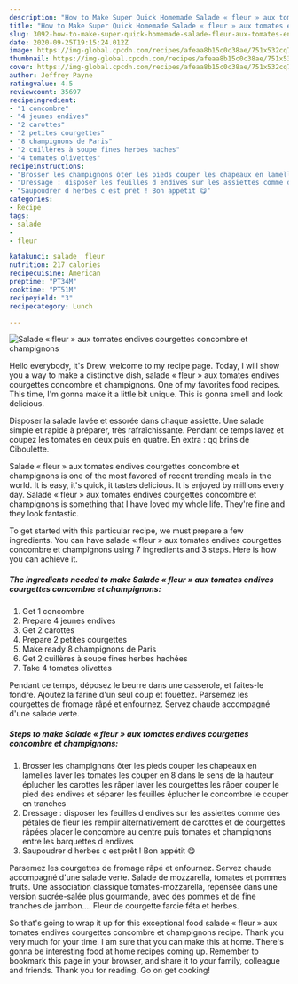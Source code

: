 ```yaml
---
description: "How to Make Super Quick Homemade Salade « fleur » aux tomates endives courgettes concombre et champignons"
title: "How to Make Super Quick Homemade Salade « fleur » aux tomates endives courgettes concombre et champignons"
slug: 3092-how-to-make-super-quick-homemade-salade-fleur-aux-tomates-endives-courgettes-concombre-et-champignons
date: 2020-09-25T19:15:24.012Z
image: https://img-global.cpcdn.com/recipes/afeaa8b15c0c38ae/751x532cq70/salade-fleur-aux-tomates-endives-courgettes-concombre-et-champignons-photo-principale-de-la-recette.jpg
thumbnail: https://img-global.cpcdn.com/recipes/afeaa8b15c0c38ae/751x532cq70/salade-fleur-aux-tomates-endives-courgettes-concombre-et-champignons-photo-principale-de-la-recette.jpg
cover: https://img-global.cpcdn.com/recipes/afeaa8b15c0c38ae/751x532cq70/salade-fleur-aux-tomates-endives-courgettes-concombre-et-champignons-photo-principale-de-la-recette.jpg
author: Jeffrey Payne
ratingvalue: 4.5
reviewcount: 35697
recipeingredient:
- "1 concombre"
- "4 jeunes endives"
- "2 carottes"
- "2 petites courgettes"
- "8 champignons de Paris"
- "2 cuillères à soupe fines herbes haches"
- "4 tomates olivettes"
recipeinstructions:
- "Brosser les champignons ôter les pieds couper les chapeaux en lamelles laver les tomates les couper en 8 dans le sens de la hauteur éplucher les carottes les râper laver les courgettes les râper couper le pied des endives et séparer les feuilles éplucher le concombre le couper en tranches"
- "Dressage : disposer les feuilles d endives sur les assiettes comme des pétales de fleur les remplir alternativement de carottes et de courgettes râpées placer le concombre au centre puis tomates et champignons entre les barquettes d endives"
- "Saupoudrer d herbes c est prêt ! Bon appétit 😋"
categories:
- Recipe
tags:
- salade
- 
- fleur

katakunci: salade  fleur 
nutrition: 217 calories
recipecuisine: American
preptime: "PT34M"
cooktime: "PT51M"
recipeyield: "3"
recipecategory: Lunch

---
```



![Salade « fleur » aux tomates endives courgettes concombre et champignons](https://img-global.cpcdn.com/recipes/afeaa8b15c0c38ae/751x532cq70/salade-fleur-aux-tomates-endives-courgettes-concombre-et-champignons-photo-principale-de-la-recette.jpg)

Hello everybody, it's Drew, welcome to my recipe page. Today, I will show you a way to make a distinctive dish, salade « fleur » aux tomates endives courgettes concombre et champignons. One of my favorites food recipes. This time, I'm gonna make it a little bit unique. This is gonna smell and look delicious.

Disposer la salade lavée et essorée dans chaque assiette. Une salade simple et rapide à préparer, très rafraîchissante. Pendant ce temps lavez et coupez les tomates en deux puis en quatre. En extra : qq brins de Ciboulette.

Salade « fleur » aux tomates endives courgettes concombre et champignons is one of the most favored of recent trending meals in the world. It is easy, it's quick, it tastes delicious. It is enjoyed by millions every day. Salade « fleur » aux tomates endives courgettes concombre et champignons is something that I have loved my whole life. They're fine and they look fantastic.


To get started with this particular recipe, we must prepare a few ingredients. You can have salade « fleur » aux tomates endives courgettes concombre et champignons using 7 ingredients and 3 steps. Here is how you can achieve it.

<!--inarticleads1-->

##### The ingredients needed to make Salade « fleur » aux tomates endives courgettes concombre et champignons:

1. Get 1 concombre
1. Prepare 4 jeunes endives
1. Get 2 carottes
1. Prepare 2 petites courgettes
1. Make ready 8 champignons de Paris
1. Get 2 cuillères à soupe fines herbes hachées
1. Take 4 tomates olivettes


Pendant ce temps, déposez le beurre dans une casserole, et faites-le fondre. Ajoutez la farine d&#39;un seul coup et fouettez. Parsemez les courgettes de fromage râpé et enfournez. Servez chaude accompagné d&#39;une salade verte. 

<!--inarticleads2-->

##### Steps to make Salade « fleur » aux tomates endives courgettes concombre et champignons:

1. Brosser les champignons ôter les pieds couper les chapeaux en lamelles laver les tomates les couper en 8 dans le sens de la hauteur éplucher les carottes les râper laver les courgettes les râper couper le pied des endives et séparer les feuilles éplucher le concombre le couper en tranches
1. Dressage : disposer les feuilles d endives sur les assiettes comme des pétales de fleur les remplir alternativement de carottes et de courgettes râpées placer le concombre au centre puis tomates et champignons entre les barquettes d endives
1. Saupoudrer d herbes c est prêt ! Bon appétit 😋


Parsemez les courgettes de fromage râpé et enfournez. Servez chaude accompagné d&#39;une salade verte. Salade de mozzarella, tomates et pommes fruits. Une association classique tomates-mozzarella, repensée dans une version sucrée-salée plus gourmande, avec des pommes et de fine tranches de jambon…. Fleur de courgette farcie féta et herbes. 

So that's going to wrap it up for this exceptional food salade « fleur » aux tomates endives courgettes concombre et champignons recipe. Thank you very much for your time. I am sure that you can make this at home. There's gonna be interesting food at home recipes coming up. Remember to bookmark this page in your browser, and share it to your family, colleague and friends. Thank you for reading. Go on get cooking!
